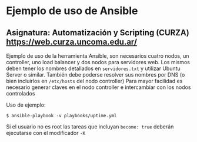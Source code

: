 # Ejemplo de uso de Ansible
## Asignatura: Automatización y Scripting (CURZA) https://web.curza.uncoma.edu.ar/
Ejemplo de uso de la herramienta Ansible, son necesarios cuatro nodos, un controller, uno load balancer y dos nodos para servidores web. Los mismos deben tener los nombres detallados en `servidores.txt` y utilizar Ubuntu Server o similar. También debe poderse resolver sus nombres por DNS (o bien incluirlos en `/etc/hosts` del nodo controller)
Para mayor facilidad es necesario generar claves en el nodo controller e intercambiar con los nodos controlados

Uso de ejemplo:

`$ ansible-playbook -v playbooks/uptime.yml`

Si el usuario no es root las tareas que incluyan `become: true` deberán ejecutarse con el modificador `-K`